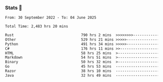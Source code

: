 ### Stats 👋
<!--START_SECTION:waka-->

```txt
From: 30 September 2022 - To: 04 June 2025

Total Time: 2,483 hrs 20 mins

Rust                               790 hrs 2 mins  >>>>>>>>-----------------   31.81 %
Other                              529 hrs 21 mins >>>>>--------------------   21.32 %
Python                             491 hrs 34 mins >>>>>--------------------   19.79 %
C#                                 176 hrs 11 mins >>-----------------------   07.09 %
HTML                               58 hrs 25 mins  >------------------------   02.35 %
Markdown                           54 hrs 51 mins  >------------------------   02.21 %
Binary                             50 hrs 32 mins  >------------------------   02.03 %
Go                                 45 hrs 53 mins  -------------------------   01.85 %
Razor                              38 hrs 10 mins  -------------------------   01.54 %
Java                               32 hrs 49 mins  -------------------------   01.32 %
```

<!--END_SECTION:waka-->

<!--
**buhaytza2005/buhaytza2005** is a ✨ _special_ ✨ repository because its `README.md` (this file) appears on your GitHub profile.

Here are some ideas to get you started:

- 🔭 I’m currently working on ...
- 🌱 I’m currently learning ...
- 👯 I’m looking to collaborate on ...
- 🤔 I’m looking for help with ...
- 💬 Ask me about ...
- 📫 How to reach me: ...
- 😄 Pronouns: ...
- ⚡ Fun fact: ...
-->


